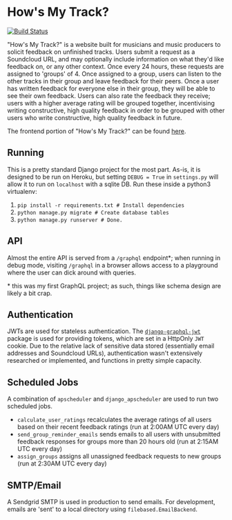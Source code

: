# How's My Track?
[![Build Status](https://travis-ci.org/RuairiD/howsmytrack-api.svg?branch=master)](https://travis-ci.org/RuairiD/howsmytrack-api)

"How's My Track?" is a website built for musicians and music producers to solicit feedback on unfinished tracks. Users submit a request as a Soundcloud URL, and may optionally include information on what they'd like feedback on, or any other context. Once every 24 hours, these requests are assigned to 'groups' of 4. Once assigned to a group, users can listen to the other tracks in their group and leave feedback for their peers. Once a user has written feedback for everyone else in their group, they will be able to see their own feedback. Users can also rate the feedback they receive; users with a higher average rating will be grouped together, incentivising writing constructive, high quality feedback in order to be grouped with other users who write constructive, high quality feedback in future.

The frontend portion of "How's My Track?" can be found [here](https://github.com/ruairid/howsmytrack-web).

## Running
This is a pretty standard Django project for the most part. As-is, it is designed to be run on Heroku, but setting `DEBUG = True` in `settings.py` will allow it to run on `localhost` with a sqlite DB. Run these inside a python3 virtualenv:

 1. `pip install -r requirements.txt # Install dependencies`
 2. `python manage.py migrate # Create database tables`
 3. `python manage.py runserver # Done.`

## API
Almost the entire API is served from a `/graphql` endpoint*; when running in debug mode, visiting `/graphql` in a browser allows access to a playground where the user can dick around with queries. 

\* this was my first GraphQL project; as such, things like schema design are likely a bit crap.

## Authentication
JWTs are used for stateless authentication. The [`django-graphql-jwt`](https://github.com/flavors/django-graphql-jwt) package is used for providing tokens, which are set in a HttpOnly `JWT` cookie. Due to the relative lack of sensitive data stored (essentially email addresses and Soundcloud URLs), authentication wasn't extensively researched or implemented, and functions in pretty simple capacity.

## Scheduled Jobs
A combination of `apscheduler` and `django_apscheduler` are used to run two scheduled jobs.
* `calculate_user_ratings` recalculates the average ratings of all users based on their recent feedback ratings (run at 2:00AM UTC every day)
* `send_group_reminder_emails` sends emails to all users with unsubmitted feedback responses for groups more than 20 hours old (run at 2:15AM UTC every day)
* `assign_groups` assigns all unassigned feedback requests to new groups (run at 2:30AM UTC every day)

## SMTP/Email
A Sendgrid SMTP is used in production to send emails. For development, emails are 'sent' to a local directory using `filebased.EmailBackend`.
